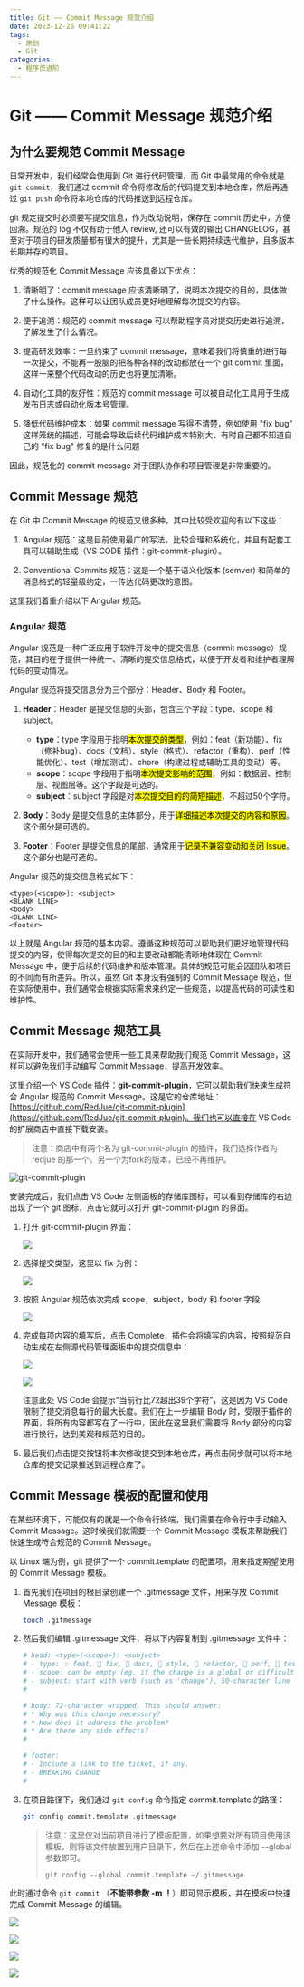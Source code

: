 ```yaml
---
title: Git —— Commit Message 规范介绍
date: 2023-12-26 09:41:22
tags:
  - 原创
  - Git
categories:
  - 程序员进阶
---
```

# Git —— Commit Message 规范介绍

## 为什么要规范 Commit Message

日常开发中，我们经常会使用到 Git 进行代码管理，而 Git 中最常用的命令就是 `git commit`，我们通过 commit 命令将修改后的代码提交到本地仓库，然后再通过 `git push` 命令将本地仓库的代码推送到远程仓库。

git 规定提交时必须要写提交信息，作为改动说明，保存在 commit 历史中，方便回溯。规范的 log 不仅有助于他人 review, 还可以有效的输出 CHANGELOG，甚至对于项目的研发质量都有很大的提升，尤其是一些长期持续迭代维护，且多版本长期并存的项目。

优秀的规范化 Commit Message 应该具备以下优点：

1. 清晰明了：commit message 应该清晰明了，说明本次提交的目的，具体做了什么操作。这样可以让团队成员更好地理解每次提交的内容。

2. 便于追溯：规范的 commit message 可以帮助程序员对提交历史进行追溯，了解发生了什么情况。

3. 提高研发效率：一旦约束了 commit message，意味着我们将慎重的进行每一次提交，不能再一股脑的把各种各样的改动都放在一个 git commit 里面，这样一来整个代码改动的历史也将更加清晰。

4. 自动化工具的友好性：规范的 commit message 可以被自动化工具用于生成发布日志或自动化版本号管理。

5. 降低代码维护成本：如果 commit message 写得不清楚，例如使用 "fix bug" 这样笼统的描述，可能会导致后续代码维护成本特别大，有时自己都不知道自己的 "fix bug" 修复的是什么问题

因此，规范化的 commit message 对于团队协作和项目管理是非常重要的。

## Commit Message 规范

在 Git 中 Commit Message 的规范又很多种，其中比较受欢迎的有以下这些：

1. Angular 规范：这是目前使用最广的写法，比较合理和系统化，并且有配套工具可以辅助生成（VS CODE 插件：git-commit-plugin）。

2. Conventional Commits 规范：这是一个基于语义化版本 (semver) 和简单的消息格式的轻量级约定，一传达代码更改的意图。

这里我们着重介绍以下 Angular 规范。

### Angular 规范

Angular 规范是一种广泛应用于软件开发中的提交信息（commit message）规范，其目的在于提供一种统一、清晰的提交信息格式，以便于开发者和维护者理解代码的变动情况。

Angular 规范将提交信息分为三个部分：Header、Body 和 Footer。

1. **Header**：Header 是提交信息的头部，包含三个字段：type、scope 和 subject。
    - **type**：type 字段用于指明<mark>本次提交的类型</mark>，例如：feat（新功能）、fix（修补bug）、docs（文档）、style（格式）、refactor（重构）、perf（性能优化）、test（增加测试）、chore（构建过程或辅助工具的变动）等。
    - **scope**：scope 字段用于指明<mark>本次提交影响的范围</mark>，例如：数据层、控制层、视图层等。这个字段是可选的。
    - **subject**：subject 字段是对<mark>本次提交目的的简短描述</mark>，不超过50个字符。

2. **Body**：Body 是提交信息的主体部分，用于<mark>详细描述本次提交的内容和原因</mark>。这个部分是可选的。

3. **Footer**：Footer 是提交信息的尾部，通常用于<mark>记录不兼容变动和关闭 Issue</mark>。这个部分也是可选的。

Angular 规范的提交信息格式如下：

```
<type>(<scope>): <subject>
<BLANK LINE>
<body>
<BLANK LINE>
<footer>
```

以上就是 Angular 规范的基本内容。遵循这种规范可以帮助我们更好地管理代码提交的内容，使得每次提交的目的和主要改动都能清晰地体现在 Commit Message 中，便于后续的代码维护和版本管理。具体的规范可能会因团队和项目的不同而有所差异。所以，虽然 Git 本身没有强制的 Commit Message 规范，但在实际使用中，我们通常会根据实际需求来约定一些规范，以提高代码的可读性和维护性。


## Commit Message 规范工具

在实际开发中，我们通常会使用一些工具来帮助我们规范 Commit Message，这样可以避免我们手动编写 Commit Message，提高开发效率。

这里介绍一个 VS Code 插件：**git-commit-plugin**，它可以帮助我们快速生成符合 Angular 规范的 Commit Message。这是它的仓库地址：[https://github.com/RedJue/git-commit-plugin](https://github.com/RedJue/git-commit-plugin)。我们也可以直接在 VS Code 的扩展商店中直接下载安装。

>注意：商店中有两个名为 git-commit-plugin 的插件，我们选择作者为 redjue 的那一个。另一个为fork的版本，已经不再维护。

![git-commit-plugin](https://gitlab.ccccxyz.top:8443/xu4nch3n/notebooks/uploads/0cd57b334faac82c88858d17cb3ff3e3/1703558434900.png)

安装完成后，我们点击 VS Code 左侧面板的存储库图标，可以看到存储库的右边出现了一个 git 图标，点击它就可以打开 git-commit-plugin 的界面。

1. 打开 git-commit-plugin 界面：

      ![](https://gitlab.ccccxyz.top:8443/xu4nch3n/notebooks/uploads/153afa2bf93c4a55d9e4c5420aa43ee0/1703558938449.png)

2. 选择提交类型，这里以 fix 为例：

      ![](https://gitlab.ccccxyz.top:8443/xu4nch3n/notebooks/uploads/1ec1f6e85b71bd74e244632584d64eb3/1703559027194.png)

3. 按照 Angular 规范依次完成 scope，subject，body 和 footer 字段

      ![](https://gitlab.ccccxyz.top:8443/xu4nch3n/notebooks/uploads/45e369bb0b664b9ee79ae550bc0524cb/1703559610753.png)

4. 完成每项内容的填写后，点击 Complete，插件会将填写的内容，按照规范自动生成在左侧源代码管理面板中的提交信息中：

      ![](https://gitlab.ccccxyz.top:8443/xu4nch3n/notebooks/uploads/cd6eb2280db4b9e0e125bc83329c0bd6/1703559528891.png)

      ![](https://gitlab.ccccxyz.top:8443/xu4nch3n/notebooks/uploads/df8e94be63ac8bdc9528e84a2bf2cd83/1703559648902.png)
      
      注意此处 VS Code 会提示“当前行比72超出39个字符”，这是因为 VS Code 限制了提交消息每行的最大长度。我们在上一步编辑 Body 时，受限于插件的界面，将所有内容都写在了一行中，因此在这里我们需要将 Body 部分的内容进行换行，达到美观和规范的目的。

5. 最后我们点击提交按钮将本次修改提交到本地仓库，再点击同步就可以将本地仓库的提交记录推送到远程仓库了。


## Commit Message 模板的配置和使用

在某些环境下，可能仅有的就是一个命令行终端，我们需要在命令行中手动输入 Commit Message。这时候我们就需要一个 Commit Message 模板来帮助我们快速生成符合规范的 Commit Message。

以 Linux 端为例，git 提供了一个 commit.template 的配置项，用来指定期望使用的 Commit Message 模板。

1. 首先我们在项目的根目录创建一个 .gitmessage 文件，用来存放 Commit Message 模板：

      ```bash
      touch .gitmessage
      ```
2. 然后我们编辑 .gitmessage 文件，将以下内容复制到 .gitmessage 文件中：

      ```bash
      # head: <type>(<scope>): <subject>
      # - type: ✨ feat, 🐞 fix, 📃 docs, 🌈 style, 🦄 refactor, 🎈 perf, 🧪 test, 🔧 build, 🐎 ci, 🐳 chore, ↩ revert
      # - scope: can be empty (eg. if the change is a global or difficult to assign to a single component)
      # - subject: start with verb (such as 'change'), 50-character line
      #

      # body: 72-character wrapped. This should answer:
      # * Why was this change necessary?
      # * How does it address the problem?
      # * Are there any side effects?
      #

      # footer: 
      # - Include a link to the ticket, if any.
      # - BREAKING CHANGE
      #

      ```

3. 在项目路径下，我们通过 `git config` 命令指定 commit.template 的路径：

      ```bash
      git config commit.template .gitmessage
      ```
      > 注意：这里仅对当前项目进行了模板配置，如果想要对所有项目使用该模板，则将该文件放置到用户目录下，然后在上述命令中添加 --global 参数即可。 
      >
      > `git config --global commit.template ~/.gitmessage`


此时通过命令 `git commit` （**不能带参数 -m ！**）即可显示模板，并在模板中快速完成 Commit Message 的编辑。


![](https://gitlab.ccccxyz.top:8443/xu4nch3n/notebooks/uploads/2f3bac498fc45f31f266dc5c6edb3135/1703569918312.png)

![](https://gitlab.ccccxyz.top:8443/xu4nch3n/notebooks/uploads/a0b698669c2690308be04db208c5dd77/1703570281939.png)

![](https://gitlab.ccccxyz.top:8443/xu4nch3n/notebooks/uploads/bd892785244176b2fc593c84e84a81a5/1703570593953.png)

![](https://gitlab.ccccxyz.top:8443/xu4nch3n/notebooks/uploads/793f74f73b0aa895fcc4abf8ab95eb4a/1703571607092.png)

